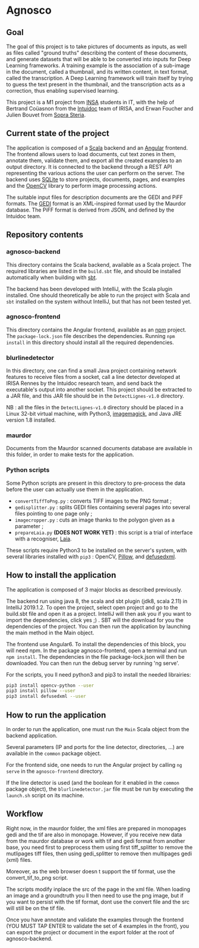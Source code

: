 # Agnosco
## Goal

The goal of this project is to take pictures of documents as inputs, as well as files called "ground truths" describing the content of these documents, and generate datasets that will be able to be converted into inputs for Deep Learning frameworks. A training example is the association of a sub-image in the document, called a thumbnail, and its written content, in text format, called the transcription. A Deep Learning framework will train itself by trying to guess the text present in the thumbnail, and the transcription acts as a correction, thus enabling supervised learning.

This project is a M1 project from [INSA](https://www.insa-rennes.fr/) students in IT, with the help of Bertrand Coüasnon from the [Intuidoc](https://www-intuidoc.irisa.fr/) team of IRISA, and Erwan Foucher and Julien Bouvet from [Sopra Steria](https://www.soprasteria.com/fr).

## Current state of the project

The application is composed of a [Scala](https://scala-lang.org/) backend and an [Angular](https://angular.io/) frontend. The frontend allows users to load documents, cut text zones in them, annotate them, validate them, and export all the created examples to an output directory. It is connected to the backend through a REST API representing the various actions the user can perform on the server. The backend uses [SQLite](https://sqlite.org/index.html) to store projects, documents, pages, and examples and the [OpenCV](https://opencv.org/) library to perform image processing actions.

The suitable input files for description documents are the GEDI and PiFF formats. The [GEDI](https://sourceforge.net/projects/gedigroundtruth/) format is an XML-inspired format used by the Maurdor database. The PiFF format is derived from JSON, and defined by the Intuidoc team.

## Repository contents

### agnosco-backend

This directory contains the Scala backend, available as a Scala project. The required libraries are listed in the `build.sbt` file, and should be installed automatically when building with [sbt](https://www.scala-sbt.org/).

The backend has been developed with IntelliJ, with the Scala plugin installed. One should theoretically be able to run the project with Scala and `sbt` installed on the system without IntelliJ, but that has not been tested yet.

### agnosco-frontend

This directory contains the Angular frontend, available as an [npm](https://www.npmjs.com/) project. The `package-lock.json` file describes the dependencies. Running `npm install` in this directory should install all the required dependencies.

### blurlinedetector

In this directory, one can find a small Java project containing network features to receive files from a socket, call a line detector developed at IRISA Rennes by the Intuidoc research team, and send back the executable's output into another socket. This project should be extracted to a JAR file, and this JAR file should be in the `DetectLignes-v1.0` directory.

NB : all the files in the `DetectLignes-v1.0` directory should be placed in a Linux 32-bit virtual machine, with Python3, [imagemagick](https://imagemagick.org/index.php), and Java JRE version 1.8 installed.

### maurdor

Documents from the Maurdor scanned documents database are available in this folder, in order to make tests for the application.

### Python scripts

Some Python scripts are present in this directory to pre-process the data before the user can actually use them in the application.

- `convertTiffToPng.py` : converts TIFF images to the PNG format ;
- `gedisplitter.py` : splits GEDI files containing several pages into several files pointing to one page only ;
- `imagecropper.py` : cuts an image thanks to the polygon given as a parameter ;
- `prepareLaia.py` **(DOES NOT WORK YET)** : this script is a trial of interface with a recogniser, [Laia](https://github.com/jpuigcerver/Laia/tree/master/egs/iam).

These scripts require Python3 to be installed on the server's system, with several libraries installed with `pip3` : OpenCV, [Pillow](https://python-pillow.org/), and [defusedxml](https://pypi.org/project/defusedxml/).

## How to install the application

The application is composed of 3 major blocks as described previously.

The backend run using java 8, the scala and sbt plugin (jdk8, scala 2.11) in IntelliJ 2019.1.2. To open the project, select open project and go to the build.sbt file and open it as a project. IntelliJ will then ask you if you want to import the dependencies, click yes ;) . SBT will the download for you the dependencies of the project. You can then run the application by launching the main method in the Main object.

The frontend use Angular6. To install the dependencies of this block, you will need npm. In the package agnosco-frontend, open a terminal and run ```npm install```. The dependencies in the file package-lock.json will then be downloaded. You can then run the debug server by running 'ng serve'.

For the scripts, you ll need python3 and pip3 to install the needed librairies:

```bash
pip3 install opencv-python --user
pip3 install pillow --user
pip3 install defusedxml --user
```

## How to run the application

In order to run the application, one must run the `Main` Scala object from the backend application.

Several parameters (IP and ports for the line detector, directories, ...) are available in the `common` package object.

For the frontend side, one needs to run the Angular project by calling `ng serve` in the `agnosco-frontend` directory.

If the line detector is used (and the boolean for it enabled in the `common` package object), the `blurlinedetector.jar` file must be run by executing the `launch.sh` script on its machine.

## Workflow

Right now, in the maurdor folder, the xml files are prepared in monopages gedi and the tif are also in monopage. However, if you receive new data from the maurdor database or work with tif and gedi format from another base, you need first to preprocess them using first tiff_splitter to remove the mutlipages tiff files, then using gedi_splitter to remove then multipages gedi (xml) files.

Moreover, as the web browser doesn t support the tif format, use the convert_tif_to_png script.

The scripts modify inplace the src of the page in the xml file. When loading an image and a groundtruth you ll then need to use the png image, but if you want to persist with the tif format, dont use the convert file and the src will still be on the tif file.

Once you have annotate and validate the examples through the frontend (YOU MUST TAP ENTER to validate the set of 4 examples in the front), you can export the project or document in the export folder at the root of agnosco-backend.

